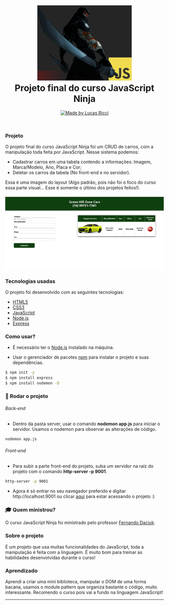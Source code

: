 <h1 align="center">
  <img src="imagens/ninja-readme.png" width="300px" /><br>
  Projeto final do curso JavaScript Ninja
</h1>
<p align="center">
  <a href="https://www.udemy.com/course/curso-javascript-ninja/">
    <img alt="Made by Lucas Ricci" src="https://img.shields.io/badge/made%20by-Lucas%20Ricci-red">
  </a>
  
</p>

<br>

### Projeto

O projeto final do curso JavaScript Ninja foi um CRUD de carros, com a manipulação toda feita por JavaScript. Nesse sistema podemos:

 - Cadastrar carros em uma tabela contendo a informações: Imagem, Marca/Modelo, Ano, Placa e Cor;
 - Deletar os carros da tabela (No front-end e no servidor).

Essa é uma imagem do layout (Algo padrão, pois não foi o foco do curso essa parte visual... Esse é somente o último dos projetos feitos!).

<img align="center" alt=" Homepage photo" src="imagens/layout.png">

### Tecnologias usadas
O projeto foi desenvolvido com as seguintes tecnologias:
- [HTML5](https://www.w3schools.com/html/)
- [CSS3](https://www.w3schools.com/css/)
- [JavaScript](https://developer.mozilla.org/pt-BR/docs/Aprender/JavaScript)
- [Node.js](https://nodejs.org/en/)
- [Express](https://expressjs.com/pt-br/)

### Como usar?

 - É necessário ter o [Node.js](https://nodejs.org/en/) instalado na máquina.

 - Usar o gerenciador de pacotes [npm](https://www.npmjs.com/) para instalar o projeto e suas dependências.

```bash
$ npm init -y
$ npm install express
$ npm install nodemon -D
```

### :runner: Rodar o projeto

###### Back-end
 - Dentro da pasta server, usar o comando <b>nodemon app.js</b> para iniciar o servidor. Usamos o nodemon para observar as alterações de código.
 
```bash
nodemon app.js
```

###### Front-end
 - Para subir a parte front-end do projeto, suba um servidor na raíz do projeto com o comando <b>http-server -p 9001</b>.

```bash
http-server -p 9001
```
 - Agora é só entrar no seu navegador preferido e digitar http://localhost:9001 ou clicar [aqui](http://localhost:9001) para estar acessando o projeto :) 

### :mortar_board: Quem ministrou?

O curso JavaScript Ninja foi ministrado pelo professor [Fernando Daciuk](https://github.com/fdaciuk). 

### Sobre o projeto

É um projeto que usa muitas funcionalidades do JavaScript, toda a manipulação é feita com a linguagem. É muito bom para treinar as habilidades desenvolvidas durante o curso!

### Aprendizado

Aprendi a criar uma mini biblioteca, manipular o DOM de uma forma bacana, usamos o module pattern que organiza bastante o código, muito interessante. Recomendo o curso pois vai a fundo na linguagem JavaScript!

---
